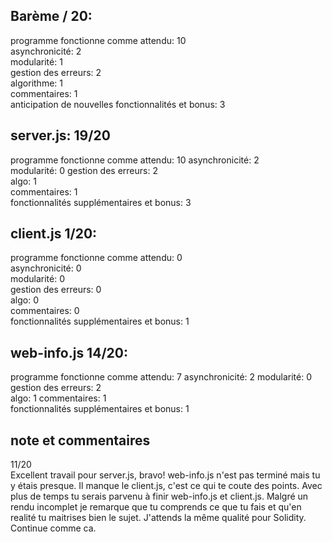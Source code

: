 ## Barème / 20:

programme fonctionne comme attendu: 10  
asynchronicité: 2  
modularité: 1  
gestion des erreurs: 2  
algorithme: 1  
commentaires: 1  
anticipation de nouvelles fonctionnalités et bonus: 3

## server.js: 19/20

programme fonctionne comme attendu: 10
asynchronicité: 2  
modularité: 0
gestion des erreurs: 2  
algo: 1  
commentaires: 1  
fonctionnalités supplémentaires et bonus: 3

## client.js 1/20:

programme fonctionne comme attendu: 0  
asynchronicité: 0  
modularité: 0  
gestion des erreurs: 0  
algo: 0  
commentaires: 0  
fonctionnalités supplémentaires et bonus: 1

## web-info.js 14/20:

programme fonctionne comme attendu: 7
asynchronicité: 2
modularité: 0
gestion des erreurs: 2  
algo: 1
commentaires: 1  
fonctionnalités supplémentaires et bonus: 1

## note et commentaires

11/20  
Excellent travail pour server.js, bravo!
web-info.js n'est pas terminé mais tu y étais presque.
Il manque le client.js, c'est ce qui te coute des points.
Avec plus de temps tu serais parvenu à finir web-info.js et client.js.
Malgré un rendu incomplet je remarque que tu comprends ce que tu fais et qu'en realité tu maitrises bien le sujet.
J'attends la même qualité pour Solidity.
Continue comme ca.
